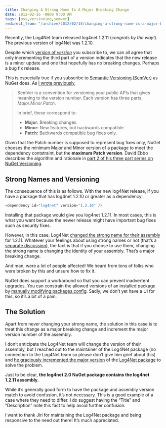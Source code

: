 ```yaml
---
title: Changing A Strong Name Is A Major Breaking Change
date: 2012-02-16 -0800 9:00 AM
tags: [oss,versioning,semver]
redirect_from: "/archive/2012/02/15/changing-a-strong-name-is-a-major-breaking-change.aspx/"
---
```


Recently, the Log4Net team released log4net 1.2.11 (*congrats by the
way!*). The previous version of log4Net was 1.2.10.

Despite which [version of
*version*](https://haacked.com/archive/2006/09/27/Which_Version_of_Version.aspx "Which version of version")
you subscribe to, we can all agree that only incrementing the third part
of a version indicates that the new release is a minor update and one
that hopefully has no breaking changes. Perhaps a bug fix release.

This is especially true if you subscribe to [Semantic Versioning
(SemVer)](http://semver.org/ "SemVer") as NuGet does. As [I wrote
previously](https://haacked.com/archive/2011/10/24/semver-nuget-nightly-builds.aspx "SemVer"),

> SemVer is a convention for versioning your public APIs that gives
> meaning to the version number. Each version has three parts,
> *Major.Minor.Patch*.
>
> In brief, these correspond to:
>
> - **Major:** Breaking changes.
> - **Minor:** New features, but backwards compatible.
> - **Patch:** Backwards compatible bug fixes only.

Given that the Patch number is supposed to represent bug fixes only,
NuGet chooses the minimum Major and Minor version of a package to meet
the dependency contstraint, but the **maximum Patch version**. David
Ebbo describes the algorithm and rationale in [part 2 of his three part
series on NuGet
Versioning](http://blog.davidebbo.com/2011/01/nuget-versioning-part-2-core-algorithm.html "NuGet Versioning Part 2").

Strong Names and Versioning
---------------------------

The consequence of this is as follows. With the new log4Net release, if
you have a package that has log4net 1.2.10 or greater as a dependency:

```csharp
<dependency id="log4net" version="1.2.10" />
```

Installing that package would give you log4net 1.2.11. In most cases,
this is what you want because the newer release might have important bug
fixes such as security fixes.

However, in this case, Log4Net [changed the strong name for their
assembly](http://logging.apache.org/log4net/release/faq.html#two-snks "Two SNK Keys")
for 1.2.11. Whatever your feelings about using strong names or not
(that’s a [separate
discussion](http://nuget.codeplex.com/discussions/247827 "The Strong Name Conundrum")),
the fact is that if you choose to use them, changing the strong name is
changing the identity of your assembly. That’s a major breaking change.

And man, were a lot of people affected! We heard from tons of folks who
were broken by this and unsure how to fix it.

NuGet does support a workaround so that you can prevent inadvertent
upgrades. You can constrain the allowed versions of an installed package
by [manually modifying
packages.config](http://docs.nuget.org/docs/reference/Versioning#Constraining_Upgrades_To_Allowed_Versions "Constraining Upgrades").
Sadly, we don’t yet have a UI for this, so it’s a bit of a pain.

The Solution
------------

Apart from never changing your strong name, the solution in this case is
to treat this change as a major breaking change and increment the major
version number of the assembly.

I don’t anticipate the Log4Net team will change the version of their
assembly, but I reached out to the maintainer of the Log4Net package (no
connection to the Log4Net team so please don’t give him grief about
this) and [he graciously incremented the major
version](http://blog.cincura.net/232722-log4net-dependencies-problem-solved/ "Log4Net dependency problem solved")
of the [Log4Net
package](http://nuget.org/packages/log4net "Log4Net Package on NuGet")
to solve the problem.

Just to be clear, **the log4net 2.0 NuGet package contains the log4net
1.2.11 assembly.**

While it’s generally good form to have the package and assembly version
match to avoid confusion, it’s not necessary. This is a good example of
a case where they need to differ. I do suggest having the “Title” and
“Description” note this fact to help avoid further confusion.

I want to thank Jiri for maintaining the Log4Net package and being
responsive to the need out there! It’s much appreciated.

